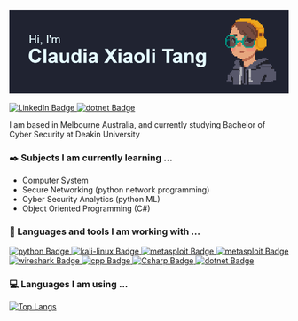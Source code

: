 ![](https://github.com/claudiatang/claudiatang/blob/main/github_banner.png)
<div id="badges">
  <a href="https://www.linkedin.com/in/claudia-xiaoli-tang/">
    <img src="https://img.shields.io/badge/LinkedIn-blue?style=for-the-badge&logo=linkedin&logoColor=white" alt="LinkedIn Badge"/>
  </a>
  <a href="https://github.com/claudiatang">
    <img src="https://img.shields.io/badge/GitHub-181717.svg?style=for-the-badge&logo=GitHub&logoColor=white" alt="dotnet Badge"/>
  </a>
</div>

<!-- ### Hi! 👋 This is Claudia Xiaoli Tang. -->

I am based in Melbourne Australia, and currently studying Bachelor of Cyber Security at Deakin University

### :black_nib: Subjects I am currently learning ...

- Computer System
- Secure Networking (python network programming)
- Cyber Security Analytics (python ML)
- Object Oriented Programming (C#)

### :wrench: Languages and tools I am working with ...

<div id="badges">
  <a href="">
    <img src="https://img.shields.io/badge/python-3776AB?style=for-the-badge&logo=python&logoColor=white" alt="python Badge"/>
  </a>
  <a href="">
    <img src="https://img.shields.io/badge/Kali%20Linux-557C94.svg?style=for-the-badge&logo=Kali-Linux&logoColor=white" alt="kali-linux Badge"/>
  </a>
  <a href="">
    <img src="https://img.shields.io/badge/metasploit-00599C?style=for-the-badge&logo=metasploit&logoColor=white" alt="metasploit Badge"/>
  </a>
  <a href="">
    <img src="https://img.shields.io/badge/Jupyter-F37626.svg?style=for-the-badge&logo=Jupyter&logoColor=white" alt="metasploit Badge"/>
  </a>
  <a href="">
    <img src="https://img.shields.io/badge/Wireshark-1679A7.svg?style=for-the-badge&logo=Wireshark&logoColor=white" alt="wireshark Badge"/>
  </a>
  <a href="">
    <img src="https://img.shields.io/badge/C%2B%2B-00599C?style=for-the-badge&logo=c%2B%2B&logoColor=white" alt="cpp Badge"/>
  </a>
  <a href="">
    <img src="https://img.shields.io/badge/C%23-239120?style=for-the-badge&logo=c-sharp&logoColor=white" alt="Csharp Badge"/>
  </a>
  <a href="">
    <img src="https://img.shields.io/badge/.NET-5C2D91?style=for-the-badge&logo=dotnet&logoColor=white" alt="dotnet Badge"/>
  </a>
</div>
 
### 💻 Languages I am using ...
[![Top Langs](https://github-readme-stats.vercel.app/api/top-langs/?username=claudiatang&layout=compact&theme=tokyonight&hide_border=true&hide_title=true)](https://github.com/claudiatang)

<!--

[![Top Langs](https://github-readme-stats.vercel.app/api/top-langs/?username=claudiatang&layout=compact&theme=onedark&exclude_repo=claudiatang,cryptography_space)](https://github.com/claudiatang)

![Claudia Tang's GitHub stats](https://github-readme-stats.vercel.app/api?username=claudiatang&count_private=true)

**claudiatang/claudiatang** is a ✨ _special_ ✨ repository because its `README.md` (this file) appears on your GitHub profile.

Here are some ideas to get you started:

- 👯 I’m looking to collaborate on ...
- 🤔 I’m looking for help with ...
- 💬 Ask me about ...
- 📫 How to reach me: ...
- 😄 Pronouns: ...
- ⚡ Fun fact: ...

### :computer: I am working on ...
  -->

